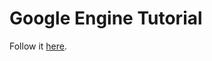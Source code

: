 # Google Engine Tutorial

Follow it [here](https://cloud.google.com/appengine/docs/python/gettingstartedpython27).